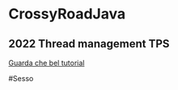 # CrossyRoadJava

## 2022 Thread management TPS

[Guarda che bel tutorial](https://youtu.be/RGOj5yH7evk)

#Sesso
